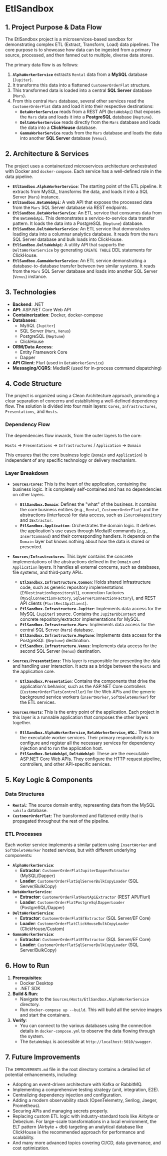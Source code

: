 # EtlSandbox

## 1. Project Purpose & Data Flow

The EtlSandbox project is a microservices-based sandbox for demonstrating complex ETL (Extract, Transform, Load) data pipelines. The core purpose is to showcase how data can be ingested from a primary source, processed, and then fanned out to multiple, diverse data stores.

The primary data flow is as follows:

1.  **`AlphaWorkerService`** extracts `Rental` data from a **MySQL** database (`Jupiter`).
2.  It transforms this data into a flattened `CustomerOrderFlat` structure.
3.  This transformed data is loaded into a central **SQL Server** database (`Mars`).
4.  From this central `Mars` database, several other services read the `CustomerOrderFlat` data and load it into their respective destinations:
    *   **`BetaWorkerService`** reads from a REST API (`BetaWebApi`) that exposes the `Mars` data and loads it into a **PostgreSQL** database (`Neptune`).
    *   **`DeltaWorkerService`** reads directly from the `Mars` database and loads the data into a **ClickHouse** database.
    *   **`GammaWorkerService`** reads from the `Mars` database and loads the data into another **SQL Server** database (`Venus`).

## 2. Architecture & Services

The project uses a containerized microservices architecture orchestrated with Docker and `docker-compose`. Each service has a well-defined role in the data pipeline.

-   **`EtlSandbox.AlphaWorkerService`**: The starting point of the ETL pipeline. It extracts from MySQL, transforms the data, and loads it into a SQL Server (`Mars`) instance.
-   **`EtlSandbox.BetaWebApi`**: A web API that exposes the processed data from the `Mars` SQL Server database via REST endpoints.
-   **`EtlSandbox.BetaWorkerService`**: An ETL service that consumes data from the `BetaWebApi`. This demonstrates a service-to-service data transfer pattern. It loads the data into a PostgreSQL (`Neptune`) database.
-   **`EtlSandbox.DeltaWorkerService`**: An ETL service that demonstrates loading data into a columnar analytics database. It reads from the `Mars` SQL Server database and bulk loads into ClickHouse.
-   **`EtlSandbox.DeltaWebApi`**: A utility API that supports the `DeltaWorkerService` by generating `CREATE TABLE` DDL statements for ClickHouse.
-   **`EtlSandbox.GammaWorkerService`**: An ETL service demonstrating a database-to-database transfer between two similar systems. It reads from the `Mars` SQL Server database and loads into another SQL Server (`Venus`) instance.

## 3. Technologies

-   **Backend**: .NET
-   **API**: ASP.NET Core Web API
-   **Containerization**: Docker, docker-compose
-   **Databases**:
    -   MySQL (`Jupiter`)
    -   SQL Server (`Mars`, `Venus`)
    -   PostgreSQL (`Neptune`)
    -   ClickHouse
-   **ORM/Data Access**:
    -   Entity Framework Core
    -   Dapper
-   **API Client**: Flurl (used in `BetaWorkerService`)
-   **Messaging/CQRS**: MediatR (used for in-process command dispatching)

## 4. Code Structure

The project is organized using a Clean Architecture approach, promoting a clear separation of concerns and establishing a well-defined dependency flow. The solution is divided into four main layers: `Cores`, `Infrastructures`, `Presentations`, and `Hosts`.

### Dependency Flow

The dependencies flow inwards, from the outer layers to the core:

`Hosts` -> `Presentations` -> `Infrastructures` / `Application` -> `Domain`

This ensures that the core business logic (`Domain` and `Application`) is independent of any specific technology or delivery mechanism.

### Layer Breakdown

-   **`Sources/Cores`**: This is the heart of the application, containing the business logic. It is completely self-contained and has no dependencies on other layers.
    -   **`EtlSandbox.Domain`**: Defines the "what" of the business. It contains the core business entities (e.g., `Rental`, `CustomerOrderFlat`) and the abstractions (interfaces) for data access, such as `ISourceRepository` and `IExtractor`.
    -   **`EtlSandbox.Application`**: Orchestrates the domain logic. It defines the application's use cases through MediatR commands (e.g., `InsertCommand`) and their corresponding handlers. It depends on the `Domain` layer but knows nothing about how the data is stored or presented.

-   **`Sources/Infrastructures`**: This layer contains the concrete implementations of the abstractions defined in the `Domain` and `Application` layers. It handles all external concerns, such as databases, file systems, and third-party APIs.
    -   **`EtlSandbox.Infrastructure.Common`**: Holds shared infrastructure code, such as generic repository implementations (`EfDestinationRepositoryV1`), connection factories (`MySqlConnectionFactory`, `SqlServerConnectionFactory`), and REST API clients (`FlurlRestApiClient`).
    -   **`EtlSandbox.Infrastructure.Jupiter`**: Implements data access for the MySQL (`Jupiter`) source. Contains the `JupiterDbContext` and concrete repository/extractor implementations for MySQL.
    -   **`EtlSandbox.Infrastructure.Mars`**: Implements data access for the central SQL Server (`Mars`) database.
    -   **`EtlSandbox.Infrastructure.Neptune`**: Implements data access for the PostgreSQL (`Neptune`) destination.
    -   **`EtlSandbox.Infrastructure.Venus`**: Implements data access for the second SQL Server (`Venus`) destination.

-   **`Sources/Presentations`**: This layer is responsible for presenting the data and handling user interaction. It acts as a bridge between the `Hosts` and the application core.
    -   **`EtlSandbox.Presentation`**: Contains the components that drive the application's behavior, such as the ASP.NET Core controllers (`CustomerOrderFlatsController`) for the Web APIs and the generic background service workers (`InsertWorker`, `SoftDeleteWorker`) for the ETL services.

-   **`Sources/Hosts`**: This is the entry point of the application. Each project in this layer is a runnable application that composes the other layers together.
    -   **`EtlSandbox.AlphaWorkerService`, `BetaWorkerService`, etc.**: These are the executable worker services. Their primary responsibility is to configure and register all the necessary services for dependency injection and to run the application host.
    -   **`EtlSandbox.BetaWebApi`, `DeltaWebApi`**: These are the executable ASP.NET Core Web APIs. They configure the HTTP request pipeline, controllers, and other API-specific services.

## 5. Key Logic & Components

### Data Structures

-   **`Rental`**: The source domain entity, representing data from the MySQL `sakila` database.
-   **`CustomerOrderFlat`**: The transformed and flattened entity that is propagated throughout the rest of the pipeline.

### ETL Processes

Each worker service implements a similar pattern using `InsertWorker` and `SoftDeleteWorker` hosted services, but with different underlying components:

-   **`AlphaWorkerService`**:
    -   **Extractor**: `CustomerOrderFlatJupiterDapperExtractor` (MySQL/Dapper)
    -   **Loader**: `CustomerOrderFlatSqlServerBulkCopyLoader` (SQL Server/BulkCopy)
-   **`BetaWorkerService`**:
    -   **Extractor**: `CustomerOrderFlatRestApiExtractor` (REST API/Flurl)
    -   **Loader**: `CustomerOrderFlatPostgreSqlDapperLoader` (PostgreSQL/Dapper)
-   **`DeltaWorkerService`**:
    -   **Extractor**: `CustomerOrderFlatEfExtractor` (SQL Server/EF Core)
    -   **Loader**: `CustomerOrderFlatClickHouseBulkCopyLoader` (ClickHouse/Custom)
-   **`GammaWorkerService`**:
    -   **Extractor**: `CustomerOrderFlatEfExtractor` (SQL Server/EF Core)
    -   **Loader**: `CustomerOrderFlatSqlServerBulkCopyLoader` (SQL Server/BulkCopy)

## 6. How to Run

1.  **Prerequisites**:
    -   Docker Desktop
    -   .NET SDK
2.  **Build & Run**:
    -   Navigate to the `Sources/Hosts/EtlSandbox.AlphaWorkerService` directory.
    -   Run `docker-compose up --build`. This will build all the service images and start the containers.
3.  **Verify**:
    -   You can connect to the various databases using the connection details in `docker-compose.yml` to observe the data flowing through the system.
    -   The `BetaWebApi` is accessible at `http://localhost:5010/swagger`.

## 7. Future Improvements

The `IMPROVEMENTS.md` file in the root directory contains a detailed list of potential enhancements, including:

-   Adopting an event-driven architecture with Kafka or RabbitMQ.
-   Implementing a comprehensive testing strategy (unit, integration, E2E).
-   Centralizing dependency injection and configuration.
-   Adding a modern observability stack (OpenTelemetry, Serilog, Jaeger, Prometheus).
-   Securing APIs and managing secrets properly.
-   Replacing custom ETL logic with industry-standard tools like Airbyte or Debezium. For large-scale transformations in a local environment, the ELT pattern (Airbyte + dbt) targeting an analytical database like ClickHouse is the recommended approach for performance and scalability.
-   And many more advanced topics covering CI/CD, data governance, and cost optimization.
